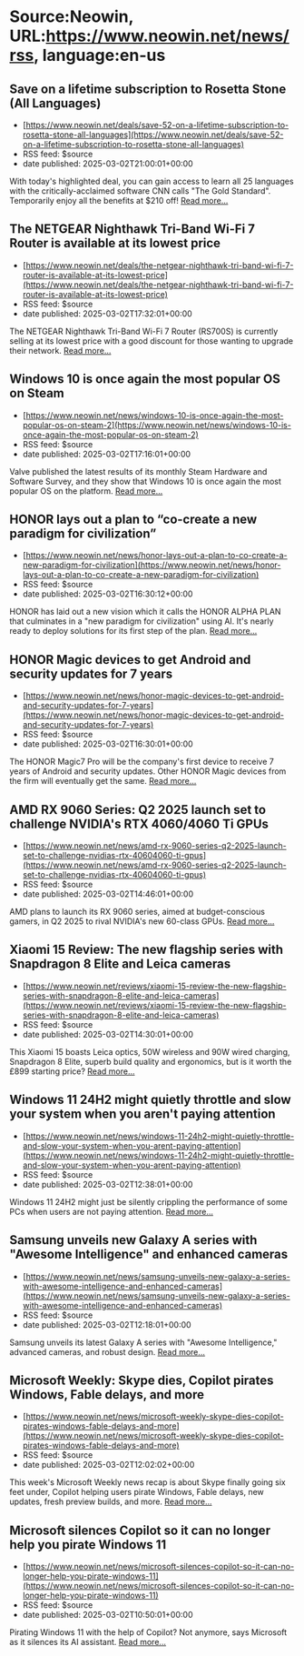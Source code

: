 # Source:Neowin, URL:https://www.neowin.net/news/rss, language:en-us

## Save on a lifetime subscription to Rosetta Stone (All Languages)
 - [https://www.neowin.net/deals/save-52-on-a-lifetime-subscription-to-rosetta-stone-all-languages](https://www.neowin.net/deals/save-52-on-a-lifetime-subscription-to-rosetta-stone-all-languages)
 - RSS feed: $source
 - date published: 2025-03-02T21:00:01+00:00

<div style="float:left;margin-right:10px;"><img src="https://cdn.neowin.com/news/images/uploaded/2023/10/1696506992_1614677818_product_182966_product_shots1_medium.jpg" alt="" /></div>With today&#039;s highlighted deal, you can gain access to learn all 25 languages with the critically-acclaimed software CNN calls &quot;The Gold Standard&quot;. Temporarily enjoy all the benefits at $210 off!  <a href="https://www.neowin.net/deals/save-52-on-a-lifetime-subscription-to-rosetta-stone-all-languages/">Read more...</a>

## The NETGEAR Nighthawk Tri-Band Wi-Fi 7 Router is available at its lowest price
 - [https://www.neowin.net/deals/the-netgear-nighthawk-tri-band-wi-fi-7-router-is-available-at-its-lowest-price](https://www.neowin.net/deals/the-netgear-nighthawk-tri-band-wi-fi-7-router-is-available-at-its-lowest-price)
 - RSS feed: $source
 - date published: 2025-03-02T17:32:01+00:00

<div style="float:left;margin-right:10px;"><img src="https://cdn.neowin.com/news/images/uploaded/2025/03/1740933703_netgear_nighthawk_tri-band_wifi_7_router_rs700s_medium.jpg" alt="" /></div>The NETGEAR Nighthawk Tri-Band Wi-Fi 7 Router (RS700S) is currently selling at its lowest price with a good discount for those wanting to upgrade their network. <a href="https://www.neowin.net/deals/the-netgear-nighthawk-tri-band-wi-fi-7-router-is-available-at-its-lowest-price/">Read more...</a>

## Windows 10 is once again the most popular OS on Steam
 - [https://www.neowin.net/news/windows-10-is-once-again-the-most-popular-os-on-steam-2](https://www.neowin.net/news/windows-10-is-once-again-the-most-popular-os-on-steam-2)
 - RSS feed: $source
 - date published: 2025-03-02T17:16:01+00:00

<div style="float:left;margin-right:10px;"><img src="https://cdn.neowin.com/news/images/uploaded/2024/05/1714631433_steam_medium.jpg" alt="" /></div>Valve published the latest results of its monthly Steam Hardware and Software Survey, and they show that Windows 10 is once again the most popular OS on the platform. <a href="https://www.neowin.net/news/windows-10-is-once-again-the-most-popular-os-on-steam-2/">Read more...</a>

## HONOR lays out a plan to “co-create a new paradigm for civilization”
 - [https://www.neowin.net/news/honor-lays-out-a-plan-to-co-create-a-new-paradigm-for-civilization](https://www.neowin.net/news/honor-lays-out-a-plan-to-co-create-a-new-paradigm-for-civilization)
 - RSS feed: $source
 - date published: 2025-03-02T16:30:12+00:00

<div style="float:left;margin-right:10px;"><img src="https://cdn.neowin.com/news/images/uploaded/2025/02/1739965235_honor_mwc2025_save_the_date_medium.jpg" alt="" /></div>HONOR has laid out a new vision which it calls the HONOR ALPHA PLAN that culminates in a &quot;new paradigm for civilization&quot; using AI. It&#039;s nearly ready to deploy solutions for its first step of the plan. <a href="https://www.neowin.net/news/honor-lays-out-a-plan-to-co-create-a-new-paradigm-for-civilization/">Read more...</a>

## HONOR Magic devices to get Android and security updates for 7 years
 - [https://www.neowin.net/news/honor-magic-devices-to-get-android-and-security-updates-for-7-years](https://www.neowin.net/news/honor-magic-devices-to-get-android-and-security-updates-for-7-years)
 - RSS feed: $source
 - date published: 2025-03-02T16:30:01+00:00

<div style="float:left;margin-right:10px;"><img src="https://cdn.neowin.com/news/images/uploaded/2025/01/1737042092_20250116_135947_medium.jpg" alt="" /></div>The HONOR Magic7 Pro will be the company&#039;s first device to receive 7 years of Android and security updates. Other HONOR Magic devices from the firm will eventually get the same. <a href="https://www.neowin.net/news/honor-magic-devices-to-get-android-and-security-updates-for-7-years/">Read more...</a>

## AMD RX 9060 Series: Q2 2025 launch set to challenge NVIDIA's RTX 4060/4060 Ti GPUs
 - [https://www.neowin.net/news/amd-rx-9060-series-q2-2025-launch-set-to-challenge-nvidias-rtx-40604060-ti-gpus](https://www.neowin.net/news/amd-rx-9060-series-q2-2025-launch-set-to-challenge-nvidias-rtx-40604060-ti-gpus)
 - RSS feed: $source
 - date published: 2025-03-02T14:46:01+00:00

<div style="float:left;margin-right:10px;"><img src="https://cdn.neowin.com/news/images/uploaded/2025/03/1740922612_amd_rx_9060_medium.jpg" alt="" /></div>AMD plans to launch its RX 9060 series, aimed at budget-conscious gamers, in Q2 2025 to rival NVIDIA&#039;s new 60-class GPUs. <a href="https://www.neowin.net/news/amd-rx-9060-series-q2-2025-launch-set-to-challenge-nvidias-rtx-40604060-ti-gpus/">Read more...</a>

## Xiaomi 15 Review: The new flagship series with Snapdragon 8 Elite and Leica cameras
 - [https://www.neowin.net/reviews/xiaomi-15-review-the-new-flagship-series-with-snapdragon-8-elite-and-leica-cameras](https://www.neowin.net/reviews/xiaomi-15-review-the-new-flagship-series-with-snapdragon-8-elite-and-leica-cameras)
 - RSS feed: $source
 - date published: 2025-03-02T14:30:01+00:00

<div style="float:left;margin-right:10px;"><img src="https://cdn.neowin.com/news/images/uploaded/2025/03/1740792292_2025.03.01_0045-51_00007_medium.jpg" alt="" /></div>This Xiaomi 15 boasts Leica optics, 50W wireless and 90W wired charging, Snapdragon 8 Elite, superb build quality and ergonomics, but is it worth the £899 starting price? <a href="https://www.neowin.net/reviews/xiaomi-15-review-the-new-flagship-series-with-snapdragon-8-elite-and-leica-cameras/">Read more...</a>

## Windows 11 24H2 might quietly throttle and slow your system when you aren't paying attention
 - [https://www.neowin.net/news/windows-11-24h2-might-quietly-throttle-and-slow-your-system-when-you-arent-paying-attention](https://www.neowin.net/news/windows-11-24h2-might-quietly-throttle-and-slow-your-system-when-you-arent-paying-attention)
 - RSS feed: $source
 - date published: 2025-03-02T12:38:01+00:00

<div style="float:left;margin-right:10px;"><img src="https://cdn.neowin.com/news/images/uploaded/2024/02/1707638708_windows_11_24h2_red_medium.jpg" alt="" /></div>Windows 11 24H2 might just be silently crippling the performance of some PCs when users are not paying attention. <a href="https://www.neowin.net/news/windows-11-24h2-might-quietly-throttle-and-slow-your-system-when-you-arent-paying-attention/">Read more...</a>

## Samsung unveils new Galaxy A series with "Awesome Intelligence" and enhanced cameras
 - [https://www.neowin.net/news/samsung-unveils-new-galaxy-a-series-with-awesome-intelligence-and-enhanced-cameras](https://www.neowin.net/news/samsung-unveils-new-galaxy-a-series-with-awesome-intelligence-and-enhanced-cameras)
 - RSS feed: $source
 - date published: 2025-03-02T12:18:01+00:00

<div style="float:left;margin-right:10px;"><img src="https://cdn.neowin.com/news/images/uploaded/2025/03/1740916199_samsung_medium.jpg" alt="" /></div>Samsung unveils its latest Galaxy A series with &quot;Awesome Intelligence,&quot; advanced cameras, and robust design. <a href="https://www.neowin.net/news/samsung-unveils-new-galaxy-a-series-with-awesome-intelligence-and-enhanced-cameras/">Read more...</a>

## Microsoft Weekly: Skype dies, Copilot pirates Windows, Fable delays, and more
 - [https://www.neowin.net/news/microsoft-weekly-skype-dies-copilot-pirates-windows-fable-delays-and-more](https://www.neowin.net/news/microsoft-weekly-skype-dies-copilot-pirates-windows-fable-delays-and-more)
 - RSS feed: $source
 - date published: 2025-03-02T12:02:02+00:00

<div style="float:left;margin-right:10px;"><img src="https://cdn.neowin.com/news/images/uploaded/2025/02/1740657458_microsoft_weekly_medium.jpg" alt="" /></div>This week&#039;s Microsoft Weekly news recap is about Skype finally going six feet under, Copilot helping users pirate Windows, Fable delays, new updates, fresh preview builds, and more. <a href="https://www.neowin.net/news/microsoft-weekly-skype-dies-copilot-pirates-windows-fable-delays-and-more/">Read more...</a>

## Microsoft silences Copilot so it can no longer help you pirate Windows 11
 - [https://www.neowin.net/news/microsoft-silences-copilot-so-it-can-no-longer-help-you-pirate-windows-11](https://www.neowin.net/news/microsoft-silences-copilot-so-it-can-no-longer-help-you-pirate-windows-11)
 - RSS feed: $source
 - date published: 2025-03-02T10:50:01+00:00

<div style="float:left;margin-right:10px;"><img src="https://cdn.neowin.com/news/images/uploaded/2024/02/1707562088_copilot_medium.jpg" alt="" /></div>Pirating Windows 11 with the help of Copilot? Not anymore, says Microsoft as it silences its AI assistant. <a href="https://www.neowin.net/news/microsoft-silences-copilot-so-it-can-no-longer-help-you-pirate-windows-11/">Read more...</a>

